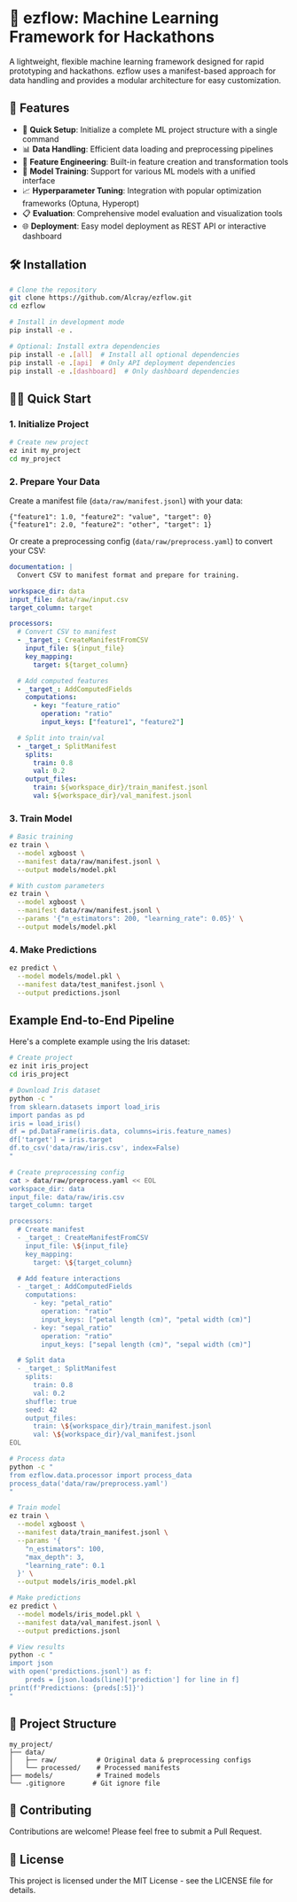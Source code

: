 # 🚀 ezflow: Machine Learning Framework for Hackathons

A lightweight, flexible machine learning framework designed for rapid prototyping and hackathons. ezflow uses a manifest-based approach for data handling and provides a modular architecture for easy customization.

## 🌟 Features

- 🚀 **Quick Setup**: Initialize a complete ML project structure with a single command
- 📊 **Data Handling**: Efficient data loading and preprocessing pipelines
- 🔧 **Feature Engineering**: Built-in feature creation and transformation tools
- 🤖 **Model Training**: Support for various ML models with a unified interface
- 📈 **Hyperparameter Tuning**: Integration with popular optimization frameworks (Optuna, Hyperopt)
- 📋 **Evaluation**: Comprehensive model evaluation and visualization tools
- 🌐 **Deployment**: Easy model deployment as REST API or interactive dashboard

## 🛠️ Installation

```bash
# Clone the repository
git clone https://github.com/Alcray/ezflow.git
cd ezflow

# Install in development mode
pip install -e .

# Optional: Install extra dependencies
pip install -e .[all]  # Install all optional dependencies
pip install -e .[api]  # Only API deployment dependencies
pip install -e .[dashboard]  # Only dashboard dependencies
```

## 🏃‍♂️ Quick Start

### 1. Initialize Project
```bash
# Create new project
ez init my_project
cd my_project
```

### 2. Prepare Your Data
Create a manifest file (`data/raw/manifest.jsonl`) with your data:
```jsonl
{"feature1": 1.0, "feature2": "value", "target": 0}
{"feature1": 2.0, "feature2": "other", "target": 1}
```

Or create a preprocessing config (`data/raw/preprocess.yaml`) to convert your CSV:
```yaml
documentation: |
  Convert CSV to manifest format and prepare for training.

workspace_dir: data
input_file: data/raw/input.csv
target_column: target

processors:
  # Convert CSV to manifest
  - _target_: CreateManifestFromCSV
    input_file: ${input_file}
    key_mapping:
      target: ${target_column}

  # Add computed features
  - _target_: AddComputedFields
    computations:
      - key: "feature_ratio"
        operation: "ratio"
        input_keys: ["feature1", "feature2"]

  # Split into train/val
  - _target_: SplitManifest
    splits:
      train: 0.8
      val: 0.2
    output_files:
      train: ${workspace_dir}/train_manifest.jsonl
      val: ${workspace_dir}/val_manifest.jsonl
```

### 3. Train Model
```bash
# Basic training
ez train \
  --model xgboost \
  --manifest data/raw/manifest.jsonl \
  --output models/model.pkl

# With custom parameters
ez train \
  --model xgboost \
  --manifest data/raw/manifest.jsonl \
  --params '{"n_estimators": 200, "learning_rate": 0.05}' \
  --output models/model.pkl
```

### 4. Make Predictions
```bash
ez predict \
  --model models/model.pkl \
  --manifest data/test_manifest.jsonl \
  --output predictions.jsonl
```

## Example End-to-End Pipeline

Here's a complete example using the Iris dataset:

```bash
# Create project
ez init iris_project
cd iris_project

# Download Iris dataset
python -c "
from sklearn.datasets import load_iris
import pandas as pd
iris = load_iris()
df = pd.DataFrame(iris.data, columns=iris.feature_names)
df['target'] = iris.target
df.to_csv('data/raw/iris.csv', index=False)
"

# Create preprocessing config
cat > data/raw/preprocess.yaml << EOL
workspace_dir: data
input_file: data/raw/iris.csv
target_column: target

processors:
  # Create manifest
  - _target_: CreateManifestFromCSV
    input_file: \${input_file}
    key_mapping:
      target: \${target_column}

  # Add feature interactions
  - _target_: AddComputedFields
    computations:
      - key: "petal_ratio"
        operation: "ratio"
        input_keys: ["petal length (cm)", "petal width (cm)"]
      - key: "sepal_ratio"
        operation: "ratio"
        input_keys: ["sepal length (cm)", "sepal width (cm)"]

  # Split data
  - _target_: SplitManifest
    splits:
      train: 0.8
      val: 0.2
    shuffle: true
    seed: 42
    output_files:
      train: \${workspace_dir}/train_manifest.jsonl
      val: \${workspace_dir}/val_manifest.jsonl
EOL

# Process data
python -c "
from ezflow.data.processor import process_data
process_data('data/raw/preprocess.yaml')
"

# Train model
ez train \
  --model xgboost \
  --manifest data/train_manifest.jsonl \
  --params '{
    "n_estimators": 100,
    "max_depth": 3,
    "learning_rate": 0.1
  }' \
  --output models/iris_model.pkl

# Make predictions
ez predict \
  --model models/iris_model.pkl \
  --manifest data/val_manifest.jsonl \
  --output predictions.jsonl

# View results
python -c "
import json
with open('predictions.jsonl') as f:
    preds = [json.loads(line)['prediction'] for line in f]
print(f'Predictions: {preds[:5]}')
"
```

## 📁 Project Structure

```
my_project/
├── data/
│   ├── raw/          # Original data & preprocessing configs
│   └── processed/    # Processed manifests
├── models/           # Trained models
└── .gitignore       # Git ignore file
```

## 🤝 Contributing

Contributions are welcome! Please feel free to submit a Pull Request.

## 📝 License

This project is licensed under the MIT License - see the LICENSE file for details. 